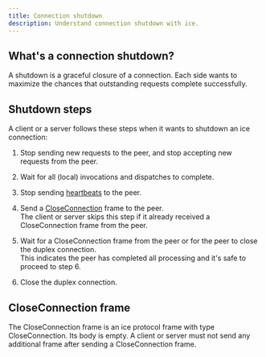 ```yaml
---
title: Connection shutdown
description: Understand connection shutdown with ice.
---
```


## What's a connection shutdown?

A shutdown is a graceful closure of a connection. Each side wants to maximize the chances that outstanding requests
complete successfully.

## Shutdown steps

A client or a server follows these steps when it wants to shutdown an ice connection:

1. Stop sending new requests to the peer, and stop accepting new requests from the peer.

2. Wait for all (local) invocations and dispatches to complete.

3. Stop sending [heartbeats](connection-establishment#validate-connection-frame) to the peer.

4. Send a [CloseConnection](#close-connection-frame) frame to the peer.\
The client or server skips this step if it already received a CloseConnection frame from the peer.

5. Wait for a CloseConnection frame from the peer or for the peer to close the duplex connection.\
This indicates the peer has completed all processing and it's safe to proceed to step 6.

6. Close the duplex connection.

## CloseConnection frame

The CloseConnection frame is an ice protocol frame with type CloseConnection. Its body is empty. A client or server
must not send any additional frame after sending a CloseConnection frame.

